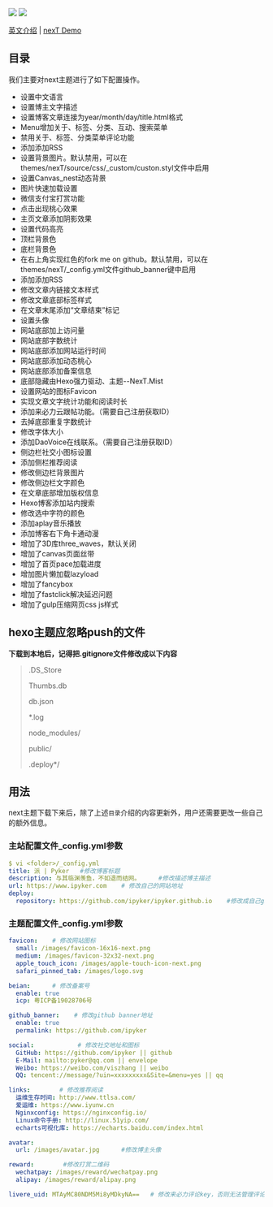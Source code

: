 [![](https://img.shields.io/badge/Hexo-brightgreen.svg?style=plastic)](https://hexo.io/)
[![](https://img.shields.io/badge/nexT-pyker-yellow.svg?style=plastic)](https://github.com/theme-next/hexo-theme-next)

[英文介绍](../README.md) | [nexT Demo](https://www.ipyker.com)
## 目录
我们主要对next主题进行了如下配置操作。

* 设置中文语言
* 设置博主文字描述
* 设置博客文章连接为year/month/day/title.html格式
* Menu增加关于、标签、分类、互动、搜索菜单
* 禁用关于、标签、分类菜单评论功能
* 添加添加RSS
* 设置背景图片。默认禁用，可以在themes/nexT/source/css/_custom/custon.styl文件中启用
* 设置Canvas_nest动态背景
* 图片快速加载设置
* 微信支付宝打赏功能
* 点击出现桃心效果
* 主页文章添加阴影效果
* 设置代码高亮
* 顶栏背景色
* 底栏背景色
* 在右上角实现红色的fork me on github。默认禁用，可以在themes/nexT/_config.yml文件github_banner键中启用
* 添加添加RSS
* 修改文章内链接文本样式
* 修改文章底部标签样式
* 在文章末尾添加“文章结束”标记
* 设置头像
* 网站底部加上访问量
* 网站底部字数统计
* 网站底部添加网站运行时间
* 网站底部添加动态桃心
* 网站底部添加备案信息
* 底部隐藏由Hexo强力驱动、主题--NexT.Mist
* 设置网站的图标Favicon
* 实现文章文字统计功能和阅读时长
* 添加来必力云跟帖功能。（需要自己注册获取ID）
* 去掉底部重复字数统计
* 修改字体大小
* 添加DaoVoice在线联系。（需要自己注册获取ID）
* 侧边栏社交小图标设置
* 添加侧栏推荐阅读
* 修改侧边栏背景图片
* 修改侧边栏文字颜色
* 在文章底部增加版权信息
* Hexo博客添加站内搜索
* 修改选中字符的颜色
* 添加aplay音乐播放
* 添加博客右下角卡通动漫
* 增加了3D库three_waves，默认关闭
* 增加了canvas页面丝带
* 增加了首页pace加载进度
* 增加图片懒加载lazyload
* 增加了fancybox
* 增加了fastclick解决延迟问题
* 增加了gulp压缩网页css js样式

## hexo主题应忽略push的文件
**下载到本地后，记得把.gitignore文件修改成以下内容**

>.DS_Store
>
>Thumbs.db
>
>db.json
>
>*.log
>
>node_modules/
>
>public/
>
>.deploy*/

## 用法
next主题下载下来后，除了上述`目录`介绍的内容更新外，用户还需要更改一些自己的额外信息。
### 主站配置文件_config.yml参数
```yaml
$ vi <folder>/_config.yml
title: 派 | Pyker   #修改博客标题
description: 与其临渊羡鱼，不如退而结网。     #修改描述博主描述
url: https://www.ipyker.com    # 修改自己的网站地址
deploy:
  repository: https://github.com/ipyker/ipyker.github.io    #修改成自己github pages地址
```
### 主题配置文件_config.yml参数
```yaml
favicon:    # 修改网站图标
  small: /images/favicon-16x16-next.png
  medium: /images/favicon-32x32-next.png
  apple_touch_icon: /images/apple-touch-icon-next.png
  safari_pinned_tab: /images/logo.svg

beian:      # 修改备案号 
  enable: true
  icp: 粤ICP备19028706号

github_banner:    # 修改github banner地址
  enable: true
  permalink: https://github.com/ipyker

social:            # 修改社交地址和图标
  GitHub: https://github.com/ipyker || github
  E-Mail: mailto:pyker@qq.com || envelope
  Weibo: https://weibo.com/viszhang || weibo
  QQ: tencent://message/?uin=xxxxxxxxx&Site=&menu=yes || qq

links:        # 修改推荐阅读
  运维生存时间: http://www.ttlsa.com/
  爱运维: https://www.iyunw.cn
  Nginxconfig: https://nginxconfig.io/
  Linux命令手册: http://linux.51yip.com/
  echarts可视化库: https://echarts.baidu.com/index.html

avatar:
  url: /images/avatar.jpg      #修改博主头像

reward:        #修改打赏二维码
  wechatpay: /images/reward/wechatpay.png
  alipay: /images/reward/alipay.png

livere_uid: MTAyMC80NDM5Mi8yMDkyNA==   # 修改来必力评论key，否则无法管理评论
```

